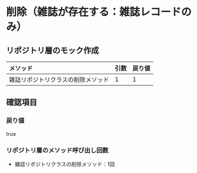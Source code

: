 # 削除（雑誌が存在する：雑誌レコードのみ）

## リポジトリ層のモック作成
|メソッド|引数|戻り値|
|:--|:--|:--|
|雑誌リポジトリクラスの削除メソッド|1|1|

## 確認項目
### 戻り値
true

### リポジトリ層のメソッド呼び出し回数
- 雑誌リポジトリクラスの削除メソッド：1回
